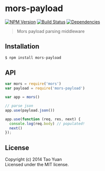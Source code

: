 mors-payload
============
[![NPM Version](https://img.shields.io/npm/v/mors-payload.svg?style=flat)](https://www.npmjs.org/package/mors-payload)
[![Build Status](http://img.shields.io/travis/taoyuan/mors-payload.svg?style=flat)](https://travis-ci.org/taoyuan/mors-payload)
[![Dependencies](https://img.shields.io/david/taoyuan/mors-payload.svg?style=flat)](https://david-dm.org/taoyuan/mors-payload)

> Mors payload parsing middleware

## Installation

```bash
$ npm install mors-payload
```

## API

```js
var mors = require('mors')
var payload = require('mors-payload')

var app = mors()

// parse json
app.use(payload.json())

app.use(function (req, res, next) {
  console.log(req.body) // populated!
  next()
});
```

## License

Copyright (c) 2014 Tao Yuan  
Licensed under the MIT license.
